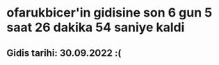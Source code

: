 # ofarukbicer'in gidisine son 6 gun 5 saat 26 dakika 54 saniye kaldi

## Gidis tarihi: 30.09.2022 :(